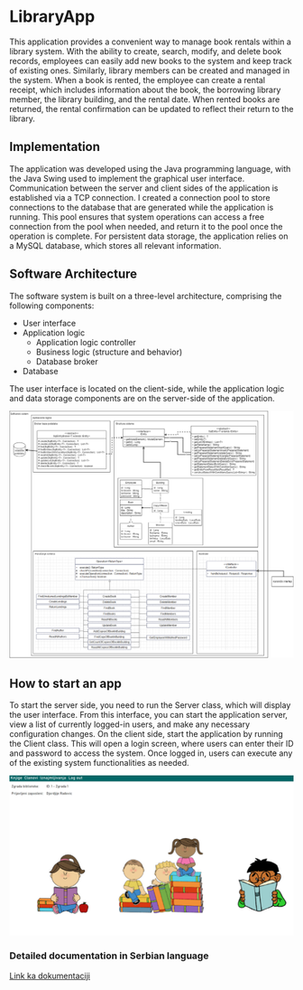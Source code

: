 # LibraryApp

This application provides a convenient way to manage book rentals within a library system. With the ability to create, search, modify, and delete book records, employees can easily add new books to the system and keep track of existing ones. Similarly, library members can be created and managed in the system. When a book is rented, the employee can create a rental receipt, which includes information about the book, the borrowing library member, the library building, and the rental date. When rented books are returned, the rental confirmation can be updated to reflect their return to the library.

## Implementation

The application was developed using the Java programming language, with the Java Swing used to implement the graphical user interface. Communication between the server and client sides of the application is established via a TCP connection. I created a connection pool to store connections to the database that are generated while the application is running. This pool ensures that system operations can access a free connection from the pool when needed, and return it to the pool once the operation is complete. For persistent data storage, the application relies on a MySQL database, which stores all relevant information.

## Software Architecture

The software system is built on a three-level architecture, comprising the following components:

- User interface
- Application logic
  - Application logic controller
  - Business logic (structure and behavior)
  - Database broker
- Database

The user interface is located on the client-side, while the application logic and data storage components are on the server-side of the application.

![Software architecture](https://github.com/djordjije11/LibraryApp/blob/main/images/Software%20architecture.png?raw=true "Software architecture")

## How to start an app

To start the server side, you need to run the Server class, which will display the user interface. From this interface, you can start the application server, view a list of currently logged-in users, and make any necessary configuration changes.
On the client side, start the application by running the Client class. This will open a login screen, where users can enter their ID and password to access the system. Once logged in, users can execute any of the existing system functionalities as needed.

![client-screen](https://github.com/djordjije11/LibraryApp/blob/main/images/client-screen.png?raw=true "client-screen")

### Detailed documentation in Serbian language
[Link ka dokumentaciji](https://github.com/djordjije11/LibraryApp/blob/main/dokumentacija/2019-0162-%D0%82%D0%BE%D1%80%D1%92%D0%B8%D1%98%D0%B5-%D0%A0%D0%B0%D0%B4%D0%BE%D0%B2%D0%B8%D1%9B.pdf)

